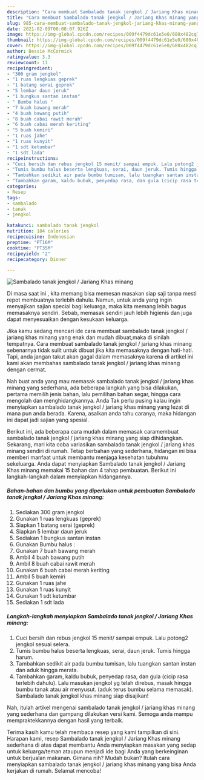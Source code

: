 ```yaml
---
description: "Cara membuat Sambalado tanak jengkol / Jariang Khas minang yang enak Untuk Jualan"
title: "Cara membuat Sambalado tanak jengkol / Jariang Khas minang yang enak Untuk Jualan"
slug: 985-cara-membuat-sambalado-tanak-jengkol-jariang-khas-minang-yang-enak-untuk-jualan
date: 2021-02-09T08:08:07.926Z
image: https://img-global.cpcdn.com/recipes/009f4479dc61e5e0/680x482cq70/sambalado-tanak-jengkol-jariang-khas-minang-foto-resep-utama.jpg
thumbnail: https://img-global.cpcdn.com/recipes/009f4479dc61e5e0/680x482cq70/sambalado-tanak-jengkol-jariang-khas-minang-foto-resep-utama.jpg
cover: https://img-global.cpcdn.com/recipes/009f4479dc61e5e0/680x482cq70/sambalado-tanak-jengkol-jariang-khas-minang-foto-resep-utama.jpg
author: Bessie McCormick
ratingvalue: 3.3
reviewcount: 11
recipeingredient:
- "300 gram jengkol"
- "1 ruas lengkuas geprek"
- "1 batang serai geprek"
- "5 lembar daun jeruk"
- "1 bungkus santan instan"
- " Bumbu halus "
- "7 buah bawang merah"
- "4 buah bawang putih"
- "8 buah cabai rawit merah"
- "6 buah cabai merah keriting"
- "5 buah kemiri"
- "1 ruas jahe"
- "1 ruas kunyit"
- "1 sdt ketumbar"
- "1 sdt lada"
recipeinstructions:
- "Cuci bersih dan rebus jengkol 15 menit/ sampai empuk. Lalu potong2 jengkol sesuai selera."
- "Tumis bumbu halus beserta lengkuas, serai, daun jeruk. Tumis hingga harum."
- "Tambahkan sedikit air pada bumbu tumisan, lalu tuangkan santan instan dan aduk hingga merata."
- "Tambahkan garam, kaldu bubuk, penyedap rasa, dan gula (cicip rasa terlebih dahulu). Lalu masukan jengkol yg telah direbus, masak hingga bumbu tanak atau air menyusut. (aduk terus bumbu selama memasak). Sambalado tanak jengkol khas minang siap disajikan!"
categories:
- Resep
tags:
- sambalado
- tanak
- jengkol

katakunci: sambalado tanak jengkol 
nutrition: 184 calories
recipecuisine: Indonesian
preptime: "PT16M"
cooktime: "PT35M"
recipeyield: "2"
recipecategory: Dinner

---
```



![Sambalado tanak jengkol / Jariang Khas minang](https://img-global.cpcdn.com/recipes/009f4479dc61e5e0/680x482cq70/sambalado-tanak-jengkol-jariang-khas-minang-foto-resep-utama.jpg)

Di masa  saat ini , kita memang bisa memesan masakan siap saji tanpa mesti repot membuatnya terlebih dahulu. Namun, untuk anda yang ingin menyajikan sajian special bagi keluarga, maka kita memang lebih bagus memasaknya sendiri. Sebab, memasak sendiri jauh lebih higienis dan juga dapat menyesuaikan dengan kesukaan keluarga.

Jika kamu sedang mencari ide cara membuat sambalado tanak jengkol / jariang khas minang yang enak dan mudah dibuat,maka di sinilah tempatnya. Cara membuat sambalado tanak jengkol / jariang khas minang  sebenarnya tidak sulit untuk dibuat jika kita memasaknya dengan hati-hati. Tapi, anda jangan takut akan gagal dalam memasaknya 
karena di artikel ini kami akan membahas sambalado tanak jengkol / jariang khas minang dengan cermat.  



Nah buat anda yang mau memasak sambalado tanak jengkol / jariang khas minang yang sederhana, ada beberapa langkah yang bisa dilakukan, pertama memilih jenis bahan, lalu pemilihan bahan segar, hingga cara mengolah dan menghidangkannya. Anda Tak perlu pusing kalau ingin menyiapkan sambalado tanak jengkol / jariang khas minang yang lezat di mana pun anda berada. Karena, asalkan anda  tahu caranya, maka hidangan ini dapat jadi sajian yang spesial.

Berikut ini, ada beberapa cara mudah dalam memasak caramembuat sambalado tanak jengkol / jariang khas minang yang siap dihidangkan. Sekarang, mari kita coba variasikan sambalado tanak jengkol / jariang khas minang sendiri di rumah. Tetap berbahan yang sederhana, hidangan ini bisa memberi manfaat untuk membantu menjaga kesehatan tubuhmu sekeluarga. Anda dapat menyiapkan Sambalado tanak jengkol / Jariang Khas minang memakai 15 bahan dan 4 tahap pembuatan. Berikut ini langkah-langkah dalam menyiapkan hidangannya.

<!--inarticleads1-->

##### Bahan-bahan dan bumbu yang diperlukan untuk pembuatan Sambalado tanak jengkol / Jariang Khas minang:

1. Sediakan 300 gram jengkol
1. Gunakan 1 ruas lengkuas (geprek)
1. Siapkan 1 batang serai (geprek)
1. Siapkan 5 lembar daun jeruk
1. Sediakan 1 bungkus santan instan
1. Gunakan  Bumbu halus :
1. Gunakan 7 buah bawang merah
1. Ambil 4 buah bawang putih
1. Ambil 8 buah cabai rawit merah
1. Gunakan 6 buah cabai merah keriting
1. Ambil 5 buah kemiri
1. Gunakan 1 ruas jahe
1. Gunakan 1 ruas kunyit
1. Gunakan 1 sdt ketumbar
1. Sediakan 1 sdt lada




<!--inarticleads2-->

##### Langkah-langkah menyiapkan Sambalado tanak jengkol / Jariang Khas minang:

1. Cuci bersih dan rebus jengkol 15 menit/ sampai empuk. Lalu potong2 jengkol sesuai selera.
1. Tumis bumbu halus beserta lengkuas, serai, daun jeruk. Tumis hingga harum.
1. Tambahkan sedikit air pada bumbu tumisan, lalu tuangkan santan instan dan aduk hingga merata.
1. Tambahkan garam, kaldu bubuk, penyedap rasa, dan gula (cicip rasa terlebih dahulu). Lalu masukan jengkol yg telah direbus, masak hingga bumbu tanak atau air menyusut. (aduk terus bumbu selama memasak). Sambalado tanak jengkol khas minang siap disajikan!




Nah, itulah artikel mengenai  sambalado tanak jengkol / jariang khas minang  yang sederhana dan gampang dilakukan versi kami. Semoga anda mampu mempraktekkannya dengan hasil yang terbaik. 

Terima kasih kamu telah membaca resep yang kami tampilkan di sini. Harapan kami, resep  Sambalado tanak jengkol / Jariang Khas minang sederhana di atas dapat membantu Anda menyiapkan masakan yang sedap untuk keluarga/teman ataupun menjadi ide bagi Anda yang berkeinginan untuk berjualan makanan. Gimana nih? Mudah bukan? Itulah cara menyiapkan sambalado tanak jengkol / jariang khas minang yang bisa Anda kerjakan di rumah. Selamat mencoba!

